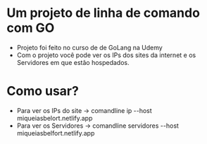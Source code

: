 # Um projeto de linha de comando com GO
* Projeto foi feito no curso de de GoLang na Udemy
* Com o projeto você pode ver os IPs dos sites da internet e os Servidores em que estão hospedados.

# Como usar?

* Para ver os IPs do site
 -> comandline ip --host miqueiasbelort.netlify.app
* Para ver os Servidores
 -> comandline servidores --host miqueiasbelfort.netlify.app